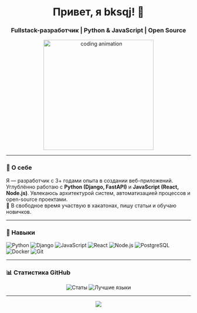 <h1 align="center">Привет, я <b>bksqj</b>! 👋</h1>
<h3 align="center">Fullstack-разработчик | Python & JavaScript | Open Source</h3>

<p align="center">
  <img width="300" src="https://media.giphy.com/media/v1.Y2lkPTc5MGI3NjExa294dGx4dGZ4M2R4NjN1ZG11dGx2dWJ5dGJ6aGZ1Y2Z2dGJ2dGZ6NyZlcD12MV9pbnRlcm5hbF9naWZfYnlfaWQmY3Q9Zw/3o7TKsQ8UOEIYvuRyU/giphy.gif " alt="coding animation">
</p>

---

### 🧠 О себе
Я — разработчик с 3+ годами опыта в создании веб-приложений. Углублённо работаю с **Python (Django, FastAPI)** и **JavaScript (React, Node.js)**. Увлекаюсь архитектурой систем, автоматизацией процессов и open-source проектами.  
🚀 В свободное время участвую в хакатонах, пишу статьи и обучаю новичков.

---

### 💼 Навыки
<p align="left">
  <img src="https://img.shields.io/badge/Python-3776AB?style=for-the-badge&logo=python&logoColor=white" alt="Python">
  <img src=" https://img.shields.io/badge/Django-092E20?style=for-the-badge&logo=django&logoColor=white" alt="Django">
  <img src=" https://img.shields.io/badge/JavaScript-F7DF1E?style=for-the-badge&logo=javascript&logoColor=black" alt="JavaScript">
  <img src=" https://img.shields.io/badge/React-61DAFB?style=for-the-badge&logo=react&logoColor=black" alt="React">
  <img src=" https://img.shields.io/badge/Node.js-339933?style=for-the-badge&logo=node.js&logoColor=white" alt="Node.js">
  <img src=" https://img.shields.io/badge/PostgreSQL-4169E1?style=for-the-badge&logo=postgresql&logoColor=white" alt="PostgreSQL">
  <img src=" https://img.shields.io/badge/Docker-2496ED?style=for-the-badge&logo=docker&logoColor=white" alt="Docker">
  <img src=" https://img.shields.io/badge/Git-F05032?style=for-the-badge&logo=git&logoColor=white" alt="Git">
</p>

---

### 📊 Статистика GitHub
<p align="center">
  <img src=" https://github-readme-stats.vercel.app/api?username=твоё_имя&show_icons=true&theme=radical" alt="Статы" />
  <img src=" https://github-readme-stats.vercel.app/api/top-langs/?username=твоё_имя&layout=compact&theme=radical" alt="Лучшие языки" />
</p>


---


<p align="center">
  <img src="https://capsule-render.vercel.app/api?type=waving&color=gradient&height=120&section=footer" />
</p>
